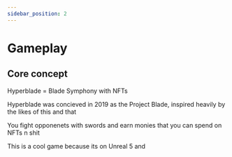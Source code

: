 ```yaml
---
sidebar_position: 2
---
```


# Gameplay

## Core concept

Hyperblade = Blade Symphony with NFTs

<!-- Dis a joke chill the fuck out -->

Hyperblade was concieved in 2019 as the Project Blade, inspired heavily by the likes of this and that

You fight opponenets with swords and earn monies that you can spend on NFTs n shit

This is a cool game because its on Unreal 5 and

